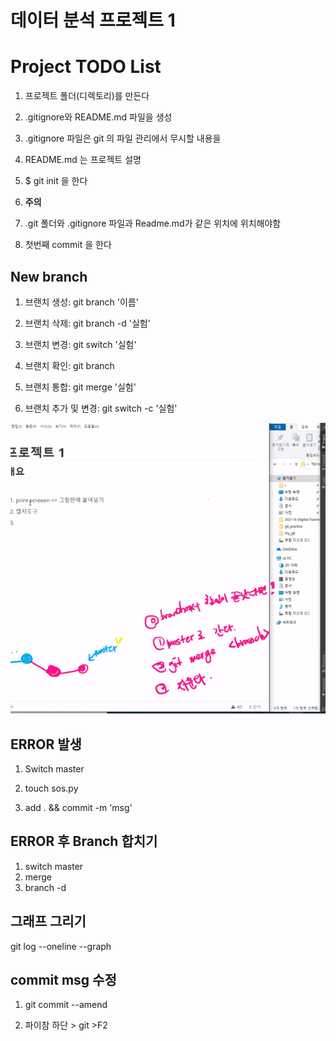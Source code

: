 # 데이터 분석 프로젝트 1

# Project TODO List

1. 프로젝트 폴더(디렉토리)를 만든다
2.  .gitignore와 README.md 파일을 생성
   1. .gitignore 파일은 git 의 파일 관리에서 무시할 내용을 
   2. README.md 는 프로젝트 설명

3. $ git init 을 한다

4.  **주의**

   1.  .git 폴더와 .gitignore 파일과 Readme.md가 같은 위치에 위치해야함

5. 첫번째 commit 을 한다

   

   

## New branch

1. 브랜치 생성: git branch '이름'

2. 브랜치 삭제: git branch -d '실험'

3. 브랜치 변경: git switch '실험'

4. 브랜치 확인: git branch

5. 브랜치 통합: git merge '실험'

6. 브랜치 추가 및 변경: git switch -c '실험'

   

![image-20210604114628512](README.assets/image-20210604114628512.png)







## ERROR 발생

1. Switch master

2. touch sos.py

3. add . && commit -m 'msg'

   

## ERROR 후 Branch 합치기

1. switch master
2. merge 
3. branch -d 

## 그래프 그리기

git log --oneline  --graph



## commit msg 수정

1. git commit --amend 

2. 파이참  하단 > git >F2



